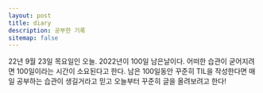 ```yaml
---
layout: post
title: diary
description: 공부한 기록
sitemap: false
---
```


22년 9월 23일 목요일인 오늘.
2022년이 100일 남은날이다.
어떠한 습관이 굳어지려면 100일이라는 시간이 소요된다고 한다.
남은 100일동안 꾸준히 TIL을 작성한다면 매일 공부하는 습관이 생길거라고 믿고
오늘부터 꾸준히 글을 올려보려고 한다!
